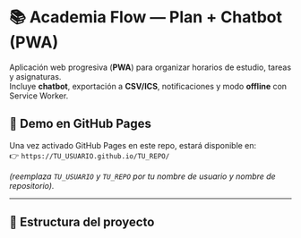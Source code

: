 # 📚 Academia Flow — Plan + Chatbot (PWA)

Aplicación web progresiva (**PWA**) para organizar horarios de estudio, tareas y asignaturas.  
Incluye **chatbot**, exportación a **CSV/ICS**, notificaciones y modo **offline** con Service Worker.

## 🚀 Demo en GitHub Pages
Una vez activado GitHub Pages en este repo, estará disponible en:  
👉 `https://TU_USUARIO.github.io/TU_REPO/`

*(reemplaza `TU_USUARIO` y `TU_REPO` por tu nombre de usuario y nombre de repositorio).*

---

## 📂 Estructura del proyecto
